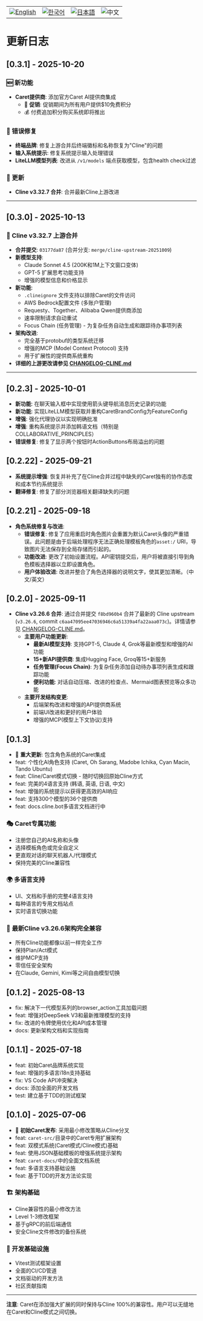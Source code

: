 <div align="center">
  <table>
    <tr>
      <td align="center">
        <a href="../../CHANGELOG.md">
          <img src="https://img.shields.io/badge/English-2563eb?style=for-the-badge&labelColor=1e40af" alt="English"/>
        </a>
      </td>
      <td align="center">
        <a href="../ko/CHANGELOG.md">
          <img src="https://img.shields.io/badge/한국어-16a34a?style=for-the-badge&labelColor=15803d" alt="한국어"/>
        </a>
      </td>
      <td align="center">
        <a href="../ja/CHANGELOG.md">
          <img src="https://img.shields.io/badge/日本語-ea580c?style=for-the-badge&labelColor=c2410c" alt="日本語"/>
        </a>
      </td>
      <td align="center">
        <img src="https://img.shields.io/badge/中文-dc2626?style=for-the-badge&labelColor=b91c1c" alt="中文"/>
      </td>
    </tr>
  </table>
</div>

# 更新日志

## [0.3.1] - 2025-10-20

### 🆕 新功能
- **Caret提供商**: 添加官方Caret AI提供商集成
  - 🎁 **促销**: 促销期间为所有用户提供$10免费积分
  - 💰 付费追加积分购买系统即将推出

### 🐛 错误修复
- **终端品牌**: 修复上游合并后终端徽标和名称恢复为"Cline"的问题
- **输入系统提示**: 修复系统提示输入处理错误
- **LiteLLM模型列表**: 改进从 `/v1/models` 端点获取模型，包含health check过滤

### 🔄 更新
- **Cline v3.32.7 合并**: 合并最新Cline上游改进

---

## [0.3.0] - 2025-10-13

### 🎉 Cline v3.32.7 上游合并

- **合并提交**: `03177da87` (合并分支: `merge/cline-upstream-20251009`)
- **新模型支持**:
  - Claude Sonnet 4.5 (200K和1M上下文窗口变体)
  - GPT-5 扩展思考功能支持
  - 增强的模型信息和价格显示
- **新功能**:
  - `.clineignore` 文件支持以排除Caret的文件访问
  - AWS Bedrock配置文件 (多账户管理)
  - Requesty、Together、Alibaba Qwen提供商添加
  - 速率限制请求自动重试
  - Focus Chain (任务管理) - 为复杂任务自动生成和跟踪待办事项列表
- **架构改进**:
  - 完全基于protobuf的类型系统迁移
  - 增强的MCP (Model Context Protocol) 支持
  - 用于扩展性的提供商系统重构
- **详细的上游更改请参见 [CHANGELOG-CLINE.md](../../CHANGELOG-CLINE.md)**

---

## [0.2.3] - 2025-10-01
 - **新功能**: 在聊天输入框中实现使用箭头键导航消息历史记录的功能
 - **新功能**: 实现LiteLLM模型获取并重构CaretBrandConfig为FeatureConfig
 - **增强**: 强化代理协议以实现明确批准
 - **增强**: 重构系统提示并添加韩语文档（特别是COLLABORATIVE_PRINCIPLES）
 - **错误修复**: 修复了显示两个按钮时ActionButtons布局溢出的问题

## [0.2.22] - 2025-09-21
 - **系统提示增强**: 恢复并补充了在Cline合并过程中缺失的Caret独有的协作态度和成本节约系统提示
 - **翻译修复**: 修复了部分浏览器相关翻译缺失的问题

## [0.2.21] - 2025-09-18

- **角色系统修复与改进**:
  - **错误修复**: 修复了应用重启时角色图片会重置为默认Caret头像的严重错误。此问题是由于后端处理程序无法正确处理模板角色的`asset:/` URI，导致图片无法保存到全局存储而引起的。
  - **功能改进**: 更改了初始设置流程。API密钥提交后，用户将被直接引导到角色模板选择器以立即设置角色。
  - **用户体验改进**: 改进并整合了角色选择器的说明文字，使其更加清晰。（中文/英文）

## [0.2.0] - 2025-09-11

- **Cline v3.26.6 合并**: 通过合并提交 `f8bd960b4` 合并了最新的 Cline upstream (`v3.26.6`, commit `c6aa47095ee47036946c6a51339a4fa22aaa073c`)。详情请参见 [CHANGELOG-CLINE.md](../../CHANGELOG-CLINE.md)。
  - **主要用户功能更新**:
    - **最新AI模型支持**: 支持GPT-5, Claude 4, Grok等最新模型和增强的AI功能
    - **15+新API提供商**: 集成Hugging Face, Groq等15+新服务
    - **任务管理(Focus Chain)**: 为复杂任务添加自动待办事项列表生成和跟踪功能
    - **便利功能**: 对话自动压缩、改进的检查点、Mermaid图表预览等众多功能
  - **主要开发结构变更**:
    - 后端架构改进和增强的API提供商系统
    - 前端UI改进和更好的用户体验
    - 增强的MCP(模型上下文协议)支持

## [0.1.3]

- 🎉 **重大更新**: 包含角色系统的Caret集成
- feat: 个性化AI角色支持 (Caret, Oh Sarang, Madobe Ichika, Cyan Macin, Tando Ubuntu)
- feat: Cline/Caret模式切换 - 随时切换回原始Cline方式
- feat: 完美的4语言支持 (韩语, 英语, 日语, 中文)
- feat: 增强的系统提示以获得更高效的AI响应
- feat: 支持300个模型的36个提供商
- feat: docs.cline.bot多语言文档进行中

### 🎭 Caret专属功能
- 注册您自己的AI名称和头像
- 选择模板角色或完全自定义
- 更直观对话的聊天机器人/代理模式
- 保持完美的Cline兼容性

### 🌍 多语言支持
- UI、文档和手册的完整4语言支持
- 每种语言的专用文档站点
- 实时语言切换功能

### 🚀 **最新Cline v3.26.6架构完全兼容**
- 所有Cline功能都像以前一样完全工作
- 保持Plan/Act模式
- 维护MCP支持
- 零信任安全架构
- 在Claude, Gemini, Kimi等之间自由模型切换

## [0.1.2] - 2025-08-13

- fix: 解决下一代模型系列的browser_action工具加载问题
- feat: 增强对DeepSeek V3和最新推理模型的支持
- fix: 改进的令牌使用优化和API成本管理
- docs: 更新架构文档和实现指南

## [0.1.1] - 2025-07-18

- feat: 初始Caret品牌系统实现
- feat: 增强的多语言i18n支持基础
- fix: VS Code API冲突解决
- docs: 添加全面的开发文档
- test: 建立基于TDD的测试框架

## [0.1.0] - 2025-07-06

- 🎉 **初始Caret发布**: 采用最小修改策略从Cline分叉
- feat: `caret-src/`目录中的Caret专用扩展架构
- feat: 双模式系统(Caret模式/Cline模式)基础
- feat: 使用JSON基础模板的增强系统提示架构
- feat: `caret-docs/`中的全面文档系统
- feat: 多语言支持基础设施
- feat: 基于TDD的开发方法论实现

### 🏗️ 架构基础
- Cline兼容性的最小修改方法
- Level 1-3修改框架
- 基于gRPC的前后端通信
- 安全Cline文件修改的备份系统

### 🧪 开发基础设施
- Vitest测试框架设置
- 全面的CI/CD管道
- 文档驱动的开发方法
- 社区贡献指南

---

**注意**: Caret在添加强大扩展的同时保持与Cline 100%的兼容性。用户可以无缝地在Caret和Cline模式之间切换。
